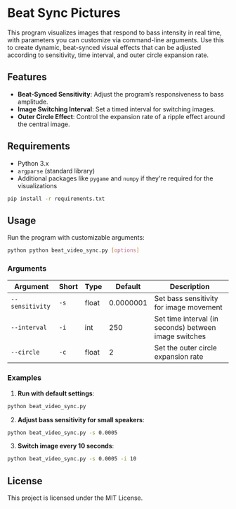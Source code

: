 # Beat Sync Pictures

This program visualizes images that respond to bass intensity in real time, with parameters you can customize via command-line arguments. Use this to create dynamic, beat-synced visual effects that can be adjusted according to sensitivity, time interval, and outer circle expansion rate.

## Features

- **Beat-Synced Sensitivity**: Adjust the program’s responsiveness to bass amplitude.
- **Image Switching Interval**: Set a timed interval for switching images.
- **Outer Circle Effect**: Control the expansion rate of a ripple effect around the central image.

## Requirements

- Python 3.x
- `argparse` (standard library)
- Additional packages like `pygame` and `numpy` if they're required for the visualizations


```bash
pip install -r requirements.txt
```

## Usage

Run the program with customizable arguments:

```bash
python python beat_video_sync.py [options]
```

### Arguments

| Argument | Short | Type | Default | Description |
| --- | --- | --- | --- | --- |
| `--sensitivity` | `-s` | float | 0.0000001 | Set bass sensitivity for image movement |
| `--interval` | `-i` | int | 250 | Set time interval (in seconds) between image switches |
| `--circle` | `-c` | float | 2   | Set the outer circle expansion rate |

### Examples

1.  **Run with default settings**:
    
```bash
python beat_video_sync.py
```
    
2.  **Adjust bass sensitivity for small speakers**:
    
```bash
python beat_video_sync.py -s 0.0005
```
    
3.  **Switch image every 10 seconds**:
    
```bash
python beat_video_sync.py -s 0.0005 -i 10
```

## License

This project is licensed under the MIT License.